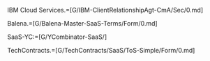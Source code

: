 IBM Cloud Services.=[G/IBM-ClientRelationshipAgt-CmA/Sec/0.md]

Balena.=[G/Balena-Master-SaaS-Terms/Form/0.md]

SaaS-YC:=[G/YCombinator-SaaS/]

TechContracts.=[G/TechContracts/SaaS/ToS-Simple/Form/0.md]

